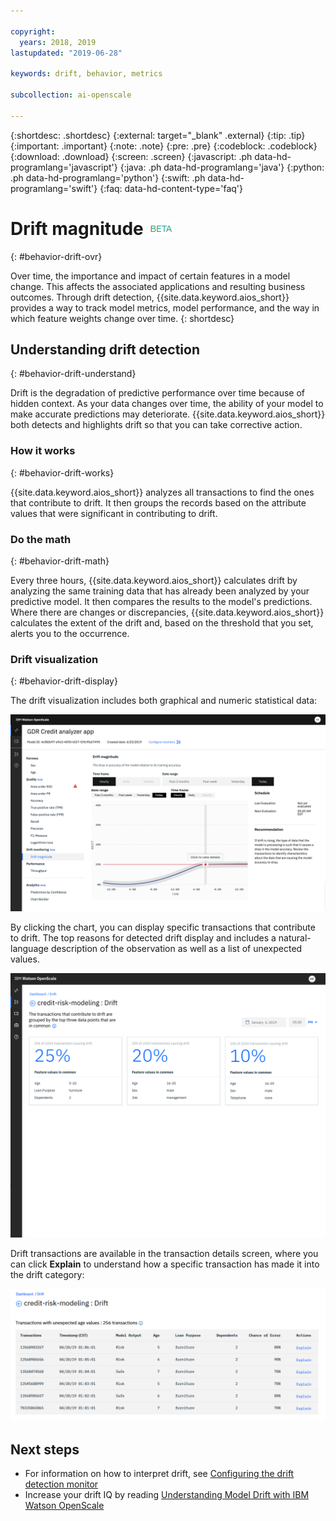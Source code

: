 ```yaml
---

copyright:
  years: 2018, 2019
lastupdated: "2019-06-28"

keywords: drift, behavior, metrics

subcollection: ai-openscale

---
```


{:shortdesc: .shortdesc}
{:external: target="_blank" .external}
{:tip: .tip}
{:important: .important}
{:note: .note}
{:pre: .pre}
{:codeblock: .codeblock}
{:download: .download}
{:screen: .screen}
{:javascript: .ph data-hd-programlang='javascript'}
{:java: .ph data-hd-programlang='java'}
{:python: .ph data-hd-programlang='python'}
{:swift: .ph data-hd-programlang='swift'}
{:faq: data-hd-content-type='faq'}

# Drift magnitude ![beta tag](images/beta.png)
{: #behavior-drift-ovr}

Over time, the importance and impact of certain features in a model change. This affects the associated applications and resulting business outcomes. Through drift detection, {{site.data.keyword.aios_short}} provides a way to track model metrics, model performance, and the way in which feature weights change over time. 
{: shortdesc}

## Understanding drift detection
{: #behavior-drift-understand}

Drift is the degradation of predictive performance over time because of hidden context. As your data changes over time, the ability of your model to make accurate predictions may deteriorate. {{site.data.keyword.aios_short}} both detects and highlights drift so that you can take corrective action.

### How it works
{: #behavior-drift-works}

{{site.data.keyword.aios_short}} analyzes all transactions to find the ones that contribute to drift. It then groups the records based on the attribute values that were significant in contributing to drift.



### Do the math
{: #behavior-drift-math}

Every three hours, {{site.data.keyword.aios_short}} calculates drift by analyzing the same training data that has already been analyzed by your predictive model. It then compares the results to the model's predictions. Where there are changes or discrepancies, {{site.data.keyword.aios_short}} calculates the extent of the drift and, based on the threshold that you set, alerts you to the occurrence. 


### Drift visualization
{: #behavior-drift-display}

The drift visualization includes both graphical and numeric statistical data:

![fairness metrics chart showing drift lower than the set threshold](images/drift-example.png)

By clicking the chart, you can display specific transactions that contribute to drift. The top reasons for detected drift display and includes a natural-language description of the observation as well as a list of unexpected values.

![fairness metrics chart showing drift lower than the set threshold](images/drift-detection-example.png)

Drift transactions are available in the transaction details screen, where you can click **Explain** to understand how a specific transaction has made it into the drift category:

![fairness metrics chart showing drift lower than the set threshold](images/drift-detection-transactions.png)


## Next steps

- For information on how to interpret drift, see [Configuring the drift detection monitor](/docs/services/ai-openscale?topic=ai-openscale-behavior-drift-config)
- Increase your drift IQ by reading [Understanding Model Drift with IBM Watson OpenScale](https://medium.com/@manish.bhide/4c5401aa8da4)